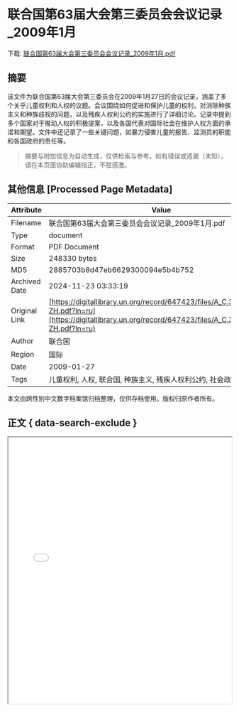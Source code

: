 # 联合国第63届大会第三委员会会议记录_2009年1月

<!-- tcd_download_link -->
下载: <a href="../联合国第63届大会第三委员会会议记录_2009年1月.pdf" download>联合国第63届大会第三委员会会议记录_2009年1月.pdf</a>
<!-- tcd_download_link_end -->

## 摘要

<!-- tcd_abstract -->
该文件为联合国第63届大会第三委员会在2009年1月27日的会议记录，涵盖了多个关乎儿童权利和人权的议题。会议围绕如何促进和保护儿童的权利，对消除种族主义和种族歧视的问题，以及残疾人权利公约的实施进行了详细讨论。记录中提到多个国家对于推动人权的积极提案，以及各国代表对国际社会在维护人权方面的承诺和期望。文件中还记录了一些关键问题，如暴力侵害儿童的报告、监测员的职能和各国政府的责任等。

<!-- tcd_abstract_end -->

> 摘要与附加信息为自动生成，仅供检索与参考。如有错误或遗漏（未知），请在本页面协助编辑指正，不胜感激。

## 其他信息 [Processed Page Metadata]

| Attribute       | Value                                  |
|-----------------|----------------------------------------|
| Filename        | 联合国第63届大会第三委员会会议记录_2009年1月.pdf                             |
| Type            | document                                 |
| Format          | PDF Document                               |
| Size            | 248330 bytes                           |
| MD5             | 2885703b8d47eb6629300094e5b4b752                                  |
| Archived Date   | 2024-11-23 03:33:19                             |
| Original Link   | [https://digitallibrary.un.org/record/647423/files/A_C.3_63_SR.35-ZH.pdf?ln=ru](https://digitallibrary.un.org/record/647423/files/A_C.3_63_SR.35-ZH.pdf?ln=ru)                         |
| Author          | 联合国                               |
| Region          | 国际                               |
| Date            | 2009-01-27                                 |
| Tags            | 儿童权利, 人权, 联合国, 种族主义, 残疾人权利公约, 社会政策, 国际合作                                 |

本文由跨性别中文数字档案馆归档整理，仅供存档使用。版权归原作者所有。


## 正文 { data-search-exclude }

<!-- tcd_main_text -->
<iframe src="../联合国第63届大会第三委员会会议记录_2009年1月.pdf" width="100%" height="600px">
    <p>无法显示PDF，请下载查看。</p>
</iframe>
<!-- tcd_main_text_end -->

